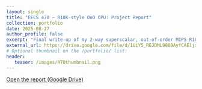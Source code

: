 ```yaml
---
layout: single
title: "EECS 470 — R10K-style OoO CPU: Project Report"
collection: portfolio
date: 2025-08-27
author_profile: false
excerpt: "Final write-up of my 2-way superscalar, out-of-order MIPS R10K-style CPU. Credit to Ethan Sanders, Justin Shin, Sam Stchur, Cindy Yu."
external_url: https://drive.google.com/file/d/1UiYS_REJDML9809AyfCAEljxD0NIjoIG/view?usp=sharing
# Optional thumbnail on the /portfolio/ list:
header:
   teaser: /images/470thumbnail.png
---
```


<p><a class="btn btn--primary" href="{{ page.external_url }}" target="_blank" rel="noopener">
  Open the report (Google Drive)
</a></p>
